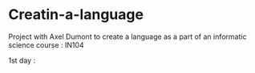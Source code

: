 # Creatin-a-language
Project with Axel Dumont to create a language as a part of an informatic science course : IN104

1st day :
